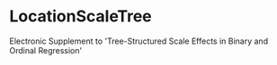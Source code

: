 # LocationScaleTree
Electronic Supplement to 'Tree-Structured Scale Effects in Binary and Ordinal Regression'
